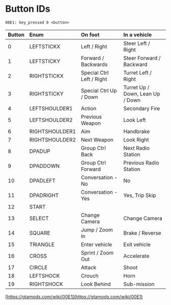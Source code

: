 # Button IDs

```text
00E1: key_pressed 0 <button>
```

| Button | Enum | On foot | In a vehicle |
| :--- | :--- | :--- | :--- |
| 0 | LEFTSTICKX | Left / Right | Steer Left / Right |
| 1 | LEFTSTICKY | Forward / Backwards | Steer Forward / Backward |
| 2 | RIGHTSTICKX | Special Ctrl Left / Right | Turret Left / Right |
| 3 | RIGHTSTICKY | Special Ctrl Up / Down | Turret Up / Down, Lean Up / Down |
| 4 | LEFTSHOULDER1 | Action | Secondary Fire |
| 5 | LEFTSHOULDER2 | Previous Weapon | Look Left |
| 6 | RIGHTSHOULDER1 | Aim | Handbrake |
| 7 | RIGHTSHOULDER2 | Next Weapon | Look Right |
| 8 | DPADUP | Group Ctrl Back | Next Radio Station |
| 9 | DPADDOWN | Group Ctrl Forward | Previous Radio Station |
| 10 | DPADLEFT | Conversation - No | No |
| 11 | DPADRIGHT | Conversation - Yes | Yes, Trip Skip |
| 12 | START |  |  |
| 13 | SELECT | Change Camera | Change Camera |
| 14 | SQUARE | Jump / Zoom In | Brake / Reverse |
| 15 | TRIANGLE | Enter vehicle | Exit vehicle |
| 16 | CROSS | Sprint / Zoom Out | Accelerate |
| 17 | CIRCLE | Attack | Shoot |
| 18 | LEFTSHOCK | Crouch | Horn |
| 19 | RIGHTSHOCK | Look Behind | Sub-mission |

[https://gtamods.com/wiki/00E1](https://gtamods.com/wiki/00E1)

